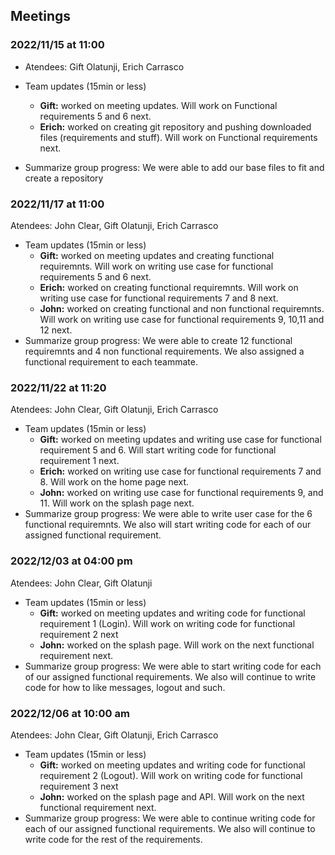 ## Meetings

### 2022/11/15 at 11:00 
- Atendees: Gift Olatunji, Erich Carrasco
- Team updates (15min or less)
  - **Gift:** worked on meeting updates. Will work on Functional requirements 5 and 6 next. 
   - **Erich:** worked on creating git repository and pushing downloaded files (requirements and stuff). Will work on Functional requirements next.
  
- Summarize group progress: We were able to add our base files to fit and create a repository
    
### 2022/11/17 at 11:00 
Atendees: John Clear, Gift Olatunji, Erich Carrasco
- Team updates (15min or less)
  - **Gift:** worked on meeting updates and creating functional requiremnts. Will work on writing use case for functional requirements 5 and 6 next. 
   - **Erich:** worked on creating functional requiremnts. Will work on writing use case for functional requirements 7 and 8 next. 
  - **John:** worked on creating functional and non functional requiremnts. Will work on writing use case for functional requirements 9, 10,11 and 12 next. 
- Summarize group progress: We were able to create 12 functional requiremnts and 4 non functional requirements. We also assigned a functional requirement to each teammate.

### 2022/11/22 at 11:20 
Atendees: John Clear, Gift Olatunji, Erich Carrasco
- Team updates (15min or less)
  - **Gift:** worked on meeting updates and writing use case for functional requirement 5 and 6. Will start writing code for functional requirement 1 next. 
   - **Erich:** worked on writing use case for functional requirements 7 and 8. Will work on the home page next.
  - **John:** worked on writing use case for functional requirements 9, and 11. Will work on the splash page next.
- Summarize group progress: We were able to write user case for the 6 functional requiremnts. We also will start writing code for each of our assigned functional requirement.

### 2022/12/03 at 04:00 pm
Atendees: John Clear, Gift Olatunji
- Team updates (15min or less)
  - **Gift:** worked on meeting updates and writing code for functional requirement 1 (Login). Will work on writing code for functional requirement 2 next 
   - **John:** worked on the splash page. Will work on the next functional requirement next.
- Summarize group progress: We were able to start writing code for each of our assigned functional requirements. We also will continue to write code for how to like messages, logout and such.

### 2022/12/06 at 10:00 am
Atendees: John Clear, Gift Olatunji, Erich Carrasco
- Team updates (15min or less)
  - **Gift:** worked on meeting updates and writing code for functional requirement 2 (Logout). Will work on writing code for functional requirement 3 next 
   - **John:** worked on the splash page and API. Will work on the next functional requirement next.
- Summarize group progress: We were able to continue writing code for each of our assigned functional requirements. We also will continue to write code for the rest of the requirements.
